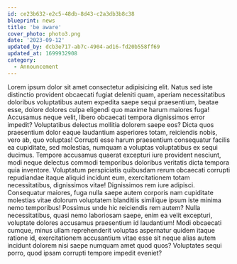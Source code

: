 ```yaml
---
id: ce23b632-e2c5-48db-8d43-c2a3db3b8c38
blueprint: news
title: 'be aware'
cover_photo: photo3.png
date: '2023-09-12'
updated_by: dcb3e717-ab7c-4904-ad16-fd20b558ff69
updated_at: 1699932908
category:
  - Announcement
---
```

Lorem ipsum dolor sit amet consectetur adipisicing elit. Natus sed iste distinctio provident obcaecati fugiat deleniti quam, aperiam necessitatibus doloribus voluptatibus autem expedita saepe sequi praesentium, beatae esse, dolore dolores culpa eligendi quo maxime harum maiores fuga! Accusamus neque velit, libero obcaecati tempora dignissimos error impedit? Voluptatibus delectus mollitia dolorem saepe eos? Dicta quos praesentium dolor eaque laudantium asperiores totam, reiciendis nobis, vero ab, quo voluptas! Corrupti esse harum praesentium consequatur facilis ea cupiditate, sed molestias, numquam a voluptas voluptatibus ex sequi ducimus. Tempore accusamus quaerat excepturi iure provident nesciunt, modi neque delectus commodi temporibus doloribus veritatis dicta tempora quia inventore. Voluptatum perspiciatis quibusdam rerum obcaecati corrupti repudiandae itaque aliquid incidunt eum, exercitationem totam necessitatibus, dignissimos vitae! Dignissimos rem iure adipisci. Consequatur maiores, fuga nulla saepe autem corporis nam cupiditate molestias vitae dolorum voluptatem blanditiis similique ipsum iste minima nemo temporibus! Possimus unde hic reiciendis rem autem? Nulla necessitatibus, quasi nemo laboriosam saepe, enim ea velit excepturi, voluptate dolores accusamus praesentium id laudantium! Modi obcaecati cumque, minus ullam reprehenderit voluptas aspernatur quidem itaque ratione id, exercitationem accusantium vitae esse sit neque alias autem incidunt dolorem nisi saepe numquam amet quod quos? Voluptates sequi porro, quod ipsam corrupti tempore impedit eveniet?